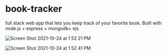 # book-tracker
full stack web app that lets you keep track of your favorite book. Built with node.js + express + mongodb+ ejs


![Screen Shot 2021-10-24 at 1 52 21 PM](https://user-images.githubusercontent.com/29158874/138606527-b9a60d96-80b1-46a5-baf3-81c677a2c6e1.png)



![Screen Shot 2021-10-24 at 1 52 41 PM](https://user-images.githubusercontent.com/29158874/138606534-35e2c0b2-4c61-477e-b75e-e2b5f45b9391.png)
